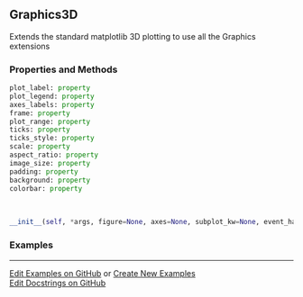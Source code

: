 ## <a id="McUtils.Plots.Graphics.Graphics3D">Graphics3D</a>
Extends the standard matplotlib 3D plotting to use all the Graphics extensions

### Properties and Methods
```python
plot_label: property
plot_legend: property
axes_labels: property
frame: property
plot_range: property
ticks: property
ticks_style: property
scale: property
aspect_ratio: property
image_size: property
padding: property
background: property
colorbar: property
```
<a id="McUtils.Plots.Graphics.Graphics3D.__init__">&nbsp;</a>
```python
__init__(self, *args, figure=None, axes=None, subplot_kw=None, event_handlers=None, animate=None, axes_labels=None, plot_label=None, plot_range=None, plot_legend=None, ticks=None, scale=None, ticks_style=None, image_size=None, background=None, backend=<Backends.MPL: 'matplotlib'>, **kwargs): 
```

### Examples


___

[Edit Examples on GitHub](https://github.com/McCoyGroup/References/edit/gh-pages/Documentation/examples/McUtils/Plots/Graphics/Graphics3D.md) or 
[Create New Examples](https://github.com/McCoyGroup/References/new/gh-pages/?filename=Documentation/examples/McUtils/Plots/Graphics/Graphics3D.md) <br/>
[Edit Docstrings on GitHub](https://github.com/McCoyGroup/McUtils/edit/master/Plots/Graphics.py?message=Update%20Docs)